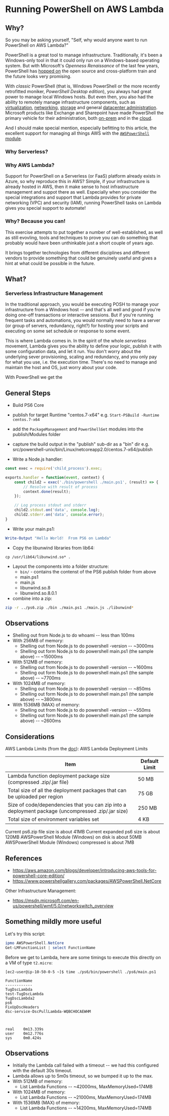 # Running PowerShell on AWS Lambda

## Why?

So you may be asking yourself, "Self, why would anyone want to run PowerShell on AWS Lambda?"

PowerShell is a great tool to manage infrastructure.  Traditionally, it's been a Windows-only
tool in that it could only run on a Windows-based operating system.  But with Microsoft's
*Openness Renaissance* of the last few years, PowerShell has [hopped on](https://azure.microsoft.com/en-us/blog/powershell-is-open-sourced-and-is-available-on-linux/)
the open source and cross-platform train and the future looks very promising.

With *classic* PowerShell (that is, Windows PowerShell or the more recently retrofitted moniker, *PowerShell Desktop edition*), you always had great power to manage local Windows hosts.  But even then, you also
had the ability to remotely manage infrastructure components, such as [virtualization](https://code.vmware.com/web/dp/tool/vsphere-powercli/6.5.1), [networking](http://www.cisco.com/c/en/us/td/docs/unified_computing/ucs/sw/msft_tools/installation_guide/powertool/b_Pwrtool_Install_and_Config/b_Install_and_Config_chapter_01.html#id_16505), [storage](http://community.netapp.com/t5/Microsoft-Cloud-and-Virtualization-Discussions/NetApp-PowerShell-Toolkit-4-0-containing-DataONTAP-PowerShell-Toolkit-3-3/m-p/109322) and general [datacenter administration](https://technet.microsoft.com/en-us/library/dn265975).  Microsoft products like Exchange and Sharepoint
have made PowerShell the primary vehicle for their administration, both [on-prem](https://practical365.com/powershell/) and in the [cloud](https://technet.microsoft.com/en-us/library/cb90889b-9c1e-4cec-ab0f-774be623022f).

And I should make special mention, especially befitting to this article, the excellent
support for managing all things AWS with the [`AWSPowerShell` module](http://docs.aws.amazon.com/powershell/latest/userguide/pstools-getting-set-up.html).


### Why Serverless?

### Why AWS Lambda?

Support for PowerShell on a Serverless (or FaaS) platform already exists in Azure, so why
reproduce this in AWS?  Simple, if your infrastructure is already hosted in AWS, then it
make sense to host infrastructure management and suppot there as well.  Especially when
you consider the special integrations and support that Lambda provides for private
networking (VPC) and security (IAM), running PowerShell tasks on Lambda gives you
special support to automate!

### Why?  Because you can!

This exercise attempts to put together a number of well-established, as well as still
evovling, tools and techniques to prove you can do something that probably would have
been unthinkable just a short couple of years ago.

It brings together technologies from different disciplines and different vendors to
provide something that could be genuinely useful and gives a hint at what could be
possible in the future.

## What?

### Serverless Infrastructure Management

In the traditional approach, you would be executing POSH to manage your infrastructure
from a Windows host -- and that's all well and good if you're doing one-off transactions
or interactive sessions.  But if you're running frequent tasks and automations, you would
normally need to have a server (or group of servers, redundancy, right?) for hosting your
scripts and executing on some set schedule or response to some event.

This is where Lambda comes in.  In the spirit of the whole *serverless* movement, Lambda
gives you the ability to define your logic, publish it with some configuration data, and
let it run.  You don't worry about the underlying sever provisioning, scaling and redundancy,
and you only pay for what you use, i.e. the execution time.  There's no need to manage and
maintain the host and OS, just worry about your code.

With PowerShell we get the 


## General Steps

- Build PS6 Core
- publish for target Runtime "centos.7-x64"
  e.g. `Start-PSBuild -Runtime centos.7-x64`
  
- add the `PackageManagement` and `PowerShellGet` modules into the publish/Modules
  folder
- capture the build output in the "publish" sub-dir as a "bin" dir
  e.g. src/powershell-unix/bin/Linux/netcoreapp2.0/centos.7-x64/publish
- Write a Node.js handler:
```javascript
const exec = require('child_process').exec;

exports.handler = function(event, context) {
    const child2 = exec('./bin/powershell ./main.ps1', (result) => {
        // Resolve with result of process
        context.done(result);
    });

    // Log process stdout and stderr
    child2.stdout.on('data', console.log);
    child2.stderr.on('data', console.error);
}
```
- Write your main.ps1:
```powershell
Write-Output "Hello World!  From PS6 on Lambda"
```
- Copy the libunwind libraries from lib64:
```
cp /usr/lib64/libunwind.so* .
```
- Layout the components into a folder structure:
  * `bin/` - contains the contenst of the PS6 publish folder from above
  * main.ps1
  * main.js
  * libunwind.so.8
  * libunwind.so.8.0.1
- combine into a zip:
```bash
zip -r ../ps6.zip ./bin ./main.ps1 ./main.js ./libunwind*
```

## Observations
* Shelling out from Node.js to do whoami -- less than 100ms
* With 256MB of memory:
  * Shelling out from Node.js to do powershell -version -- ~3000ms
  * Shelling out form Node.js to do powershell main.ps1 (the sample above) -- ~15000ms
* With 512MB of memory:
  * Shelling out from Node.js to do powershell -version -- ~1600ms
  * Shelling out form Node.js to do powershell main.ps1 (the sample above) -- ~7700ms
* With 1024MB of memory:
  * Shelling out from Node.js to do powershell -version -- ~850ms
  * Shelling out form Node.js to do powershell main.ps1 (the sample above) -- ~3800ms
* With 1536MB (MAX) of memory:
  * Shelling out from Node.js to do powershell -version -- ~550ms
  * Shelling out form Node.js to do powershell main.ps1 (the sample above) -- ~2600ms
  
  
## Considerations

AWS Lambda Limits (from the [doc](http://docs.aws.amazon.com/lambda/latest/dg/limits.html)):
AWS Lambda Deployment Limits

| Item                                                                                               | Default Limit
|----------------------------------------------------------------------------------------------------|--------
| Lambda function deployment package size (compressed .zip/.jar file)                                | 50 MB
| Total size of all the deployment packages that can be uploaded per region                          | 75 GB
| Size of code/dependencies that you can zip into a deployment package (uncompressed .zip/.jar size) | 250 MB
| Total size of environment variables set                                                            | 4 KB

Current ps6.zip file size is about 41MB
Current expanded ps6 size is about 120MB
AWSPowerShell Module (Windows) on disk is about 50MB
AWSPowerShell Module (Windows) compressed is about 7MB

## References

* https://aws.amazon.com/blogs/developer/introducing-aws-tools-for-powershell-core-edition/
* https://www.powershellgallery.com/packages/AWSPowerShell.NetCore

Other Infrastructure Management:
* https://msdn.microsoft.com/en-us/powershell/wmf/5.0/networkswitch_overview


## Something mildly more useful

Let's try this script:
```PowerShell
ipmo AWSPowerShell.NetCore
Get-LMFunctionList | select FunctionName
```

Before we get to Lambda, here are some timings to execute this directly on a VM of type `t2.micro`:
```
[ec2-user@ip-10-50-0-5 ~]$ time ./ps6/bin/powershell ./ps6/main.ps1

FunctionName
------------
TugDscLambda
test-TugDscLambda
TugDscLambda2
ps6
FixUpDscHeaders
dsc-service-DscPullLambda-WQBCHOCAEWHM



real    0m13.339s
user    0m12.776s
sys     0m0.424s
```

## Observations
* Initially the Lambda call failed with a timeout -- we had this configured with the default 30s timeout.
* Lambda allows up to 5m0s timeout, so we bumped it up to the max.
* With 512MB of memory:
  * List Lambda Functions -- ~42000ms, MaxMemoryUsed=174MB
* With 1024MB of memory:
  * List Lambda Functions -- ~21000ms, MaxMemoryUsed=174MB
* With 1536MB (MAX) of memory:
  * List Lambda Functions -- ~14200ms, MaxMemoryUsed=174MB

